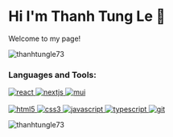 <h1>Hi I'm Thanh Tung Le 👋</h1>

<p>Welcome to my page!</p>

<p align="left"> <img src="https://komarev.com/ghpvc/?username=thanhtungle73&label=Profile%20views&color=0e75b6&style=flat" alt="thanhtungle73" /> </p>

<p align="left">
</p>

<h3 align="left">Languages and Tools:</h3>
<p align="left">     
  <a href="https://reactjs.org/" target="_blank" rel="noreferrer"> 
    <img src="https://img.shields.io/badge/react-%2320232a.svg?style=for-the-badge&logo=react&logoColor=%2361DAFB" alt="react" /> 
  </a> 
  
  <a href="https://nextjs.org/" target="_blank" rel="noreferrer"> 
    <img src="https://img.shields.io/badge/Next-black?style=for-the-badge&logo=next.js&logoColor=white" alt="nextjs" /> 
  </a> 
  
  <a href="https://mui.com/" target="_blank" rel="noreferrer"> 
    <img src="https://img.shields.io/badge/MUI-%230081CB.svg?style=for-the-badge&logo=mui&logoColor=white" alt="mui" /> 
  </a> 
  
  <br/>
  <br/>
  
  <a href="https://www.w3.org/html/" target="_blank" rel="noreferrer"> 
    <img src="https://img.shields.io/badge/HTML5-red?logo=html5&logoColor=white&style=for-the-badge" alt="html5" /> 
  </a> 
  
  <a href="https://www.w3schools.com/css/" target="_blank" rel="noreferrer"> 
    <img src="https://img.shields.io/badge/CSS3-blue?logo=css3&logoColor=white&style=for-the-badge" alt="css3" /> 
  </a> 
  
  <a href="https://developer.mozilla.org/en-US/docs/Web/JavaScript" target="_blank" rel="noreferrer"> 
    <img src="https://img.shields.io/badge/JAVASCRIPT-yellow?logo=javascript&logoColor=white&style=for-the-badge" alt="javascript" /> 
  </a> 
  
  <a href="https://www.typescriptlang.org/" target="_blank" rel="noreferrer"> 
    <img src="https://img.shields.io/badge/typescript-%23007ACC.svg?style=for-the-badge&logo=typescript&logoColor=white" alt="typescript" /> 
  </a> 
  
  <a href="https://git-scm.com/" target="_blank" rel="noreferrer"> 
    <img src="https://img.shields.io/badge/GIT-red?logo=git&logoColor=white&style=for-the-badge" alt="git" /> 
  </a> 
</p>

<p>
  <img align="center" src="https://github-readme-stats.vercel.app/api/top-langs?username=thanhtungle73&show_icons=true&locale=en&layout=compact" alt="thanhtungle73" /></p>
